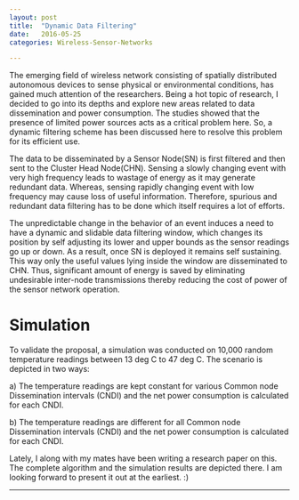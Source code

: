 ```yaml
---
layout: post
title:  "Dynamic Data Filtering"
date:   2016-05-25
categories: Wireless-Sensor-Networks

---
```


The emerging field of wireless network consisting of spatially distributed autonomous devices to sense physical or environmental conditions, has gained much attention of the researchers. Being a hot topic of research, I decided to go into its depths and explore new areas related to data dissemination and power consumption. The studies showed that the presence of limited power sources acts as a critical problem here. So, a dynamic filtering scheme has been discussed here to resolve this problem for its efficient use. 

The data to be disseminated by a Sensor Node(SN) is first filtered and then sent to the Cluster Head Node(CHN). Sensing a slowly changing event with very high frequency leads to wastage of energy as it may generate redundant data. Whereas, sensing rapidly changing event with low frequency may cause loss of useful information. Therefore, spurious and redundant data filtering has to be done which itself requires a lot of efforts. 

The unpredictable change in the behavior of an event induces a need to have a dynamic and slidable data filtering window, which changes its position by self adjusting its lower and upper bounds as the sensor readings go up or down. As a result, once SN is deployed it remains self sustaining. This way only the useful values lying inside the window are disseminated to CHN. Thus, significant amount of energy is saved by eliminating undesirable inter-node transmissions thereby reducing the cost of power of the sensor network operation.

Simulation
===========

To validate the proposal, a simulation was conducted on 10,000 random temperature readings between 13 deg C to 47 deg C. The scenario is depicted in two ways:

a) The temperature readings are kept constant for various Common node Dissemination intervals (CNDI) and the net power consumption is calculated for each CNDI.


b) The temperature readings are different for all Common node Dissemination intervals (CNDI) and the net power consumption is calculated for each CNDI.


Lately, I along with my mates have been writing a research paper on this. The complete algorithm and the simulation results are depicted there. I am looking forward to present it out at the earliest. :)



_________________________________________________________________________________________________________________________________________________________







